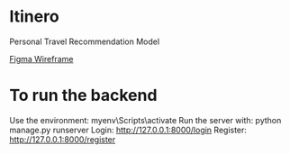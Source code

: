 # Itinero
Personal Travel Recommendation Model

[Figma Wireframe](https://www.figma.com/team_invite/redeem/mGhBfs7l41S3IAZCViwB4f)

# To run the backend 
Use the environment: myenv\Scripts\activate
Run the server with: python manage.py runserver
Login: http://127.0.0.1:8000/login
Register: http://127.0.0.1:8000/register
